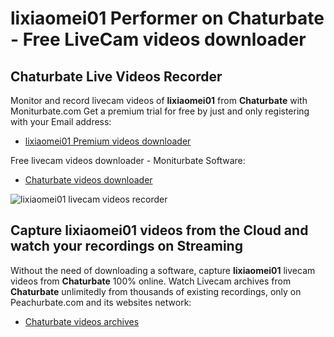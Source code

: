 # lixiaomei01 Performer on Chaturbate - Free LiveCam videos downloader

## Chaturbate Live Videos Recorder

Monitor and record livecam videos of **lixiaomei01** from **Chaturbate** with Moniturbate.com
Get a premium trial for free by just and only registering with your Email address:
* [lixiaomei01 Premium videos downloader](https://moniturbate.com/request-demo-licence-key.html)

Free livecam videos downloader - Moniturbate Software:
* [Chaturbate videos downloader](https://moniturbate.com/moniturbate-download-software.html)

![lixiaomei01 livecam videos recorder](https://peachurnet.com/templates/moniturbate-software.png)


## Capture lixiaomei01 videos from the Cloud and watch your recordings on Streaming

Without the need of downloading a software, capture **lixiaomei01** livecam videos from **Chaturbate** 100% online.
Watch Livecam archives from **Chaturbate** unlimitedly from thousands of existing recordings, only on Peachurbate.com and its websites network:
* [Chaturbate videos archives](https://peachurnet.com/)